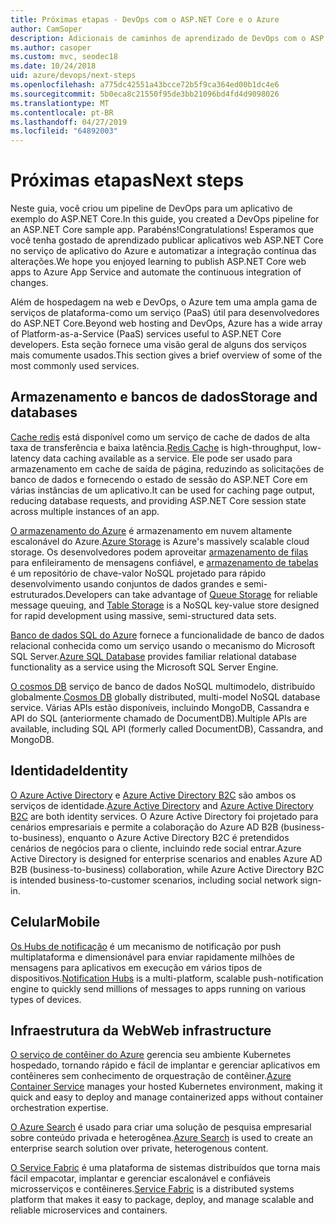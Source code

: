```yaml
---
title: Próximas etapas - DevOps com o ASP.NET Core e o Azure
author: CamSoper
description: Adicionais de caminhos de aprendizado de DevOps com o ASP.NET Core e o Azure.
ms.author: casoper
ms.custom: mvc, seodec18
ms.date: 10/24/2018
uid: azure/devops/next-steps
ms.openlocfilehash: a775dc42551a43bcce72b5f9ca364ed00b1dc4e6
ms.sourcegitcommit: 5b0eca8c21550f95de3bb21096bd4fd4d9098026
ms.translationtype: MT
ms.contentlocale: pt-BR
ms.lasthandoff: 04/27/2019
ms.locfileid: "64892003"
---
```

# <a name="next-steps"></a><span data-ttu-id="b3b85-103">Próximas etapas</span><span class="sxs-lookup"><span data-stu-id="b3b85-103">Next steps</span></span>

<span data-ttu-id="b3b85-104">Neste guia, você criou um pipeline de DevOps para um aplicativo de exemplo do ASP.NET Core.</span><span class="sxs-lookup"><span data-stu-id="b3b85-104">In this guide, you created a DevOps pipeline for an ASP.NET Core sample app.</span></span> <span data-ttu-id="b3b85-105">Parabéns!</span><span class="sxs-lookup"><span data-stu-id="b3b85-105">Congratulations!</span></span> <span data-ttu-id="b3b85-106">Esperamos que você tenha gostado de aprendizado publicar aplicativos web ASP.NET Core no serviço de aplicativo do Azure e automatizar a integração contínua das alterações.</span><span class="sxs-lookup"><span data-stu-id="b3b85-106">We hope you enjoyed learning to publish ASP.NET Core web apps to Azure App Service and automate the continuous integration of changes.</span></span>

<span data-ttu-id="b3b85-107">Além de hospedagem na web e DevOps, o Azure tem uma ampla gama de serviços de plataforma-como um serviço (PaaS) útil para desenvolvedores do ASP.NET Core.</span><span class="sxs-lookup"><span data-stu-id="b3b85-107">Beyond web hosting and DevOps, Azure has a wide array of Platform-as-a-Service (PaaS) services useful to ASP.NET Core developers.</span></span> <span data-ttu-id="b3b85-108">Esta seção fornece uma visão geral de alguns dos serviços mais comumente usados.</span><span class="sxs-lookup"><span data-stu-id="b3b85-108">This section gives a brief overview of some of the most commonly used services.</span></span>

## <a name="storage-and-databases"></a><span data-ttu-id="b3b85-109">Armazenamento e bancos de dados</span><span class="sxs-lookup"><span data-stu-id="b3b85-109">Storage and databases</span></span>

<span data-ttu-id="b3b85-110">[Cache redis](/azure/redis-cache/) está disponível como um serviço de cache de dados de alta taxa de transferência e baixa latência.</span><span class="sxs-lookup"><span data-stu-id="b3b85-110">[Redis Cache](/azure/redis-cache/) is high-throughput, low-latency data caching available as a service.</span></span> <span data-ttu-id="b3b85-111">Ele pode ser usado para armazenamento em cache de saída de página, reduzindo as solicitações de banco de dados e fornecendo o estado de sessão do ASP.NET Core em várias instâncias de um aplicativo.</span><span class="sxs-lookup"><span data-stu-id="b3b85-111">It can be used for caching page output, reducing database requests, and providing ASP.NET Core session state across multiple instances of an app.</span></span>

<span data-ttu-id="b3b85-112">[O armazenamento do Azure](/azure/storage/) é armazenamento em nuvem altamente escalonável do Azure.</span><span class="sxs-lookup"><span data-stu-id="b3b85-112">[Azure Storage](/azure/storage/) is Azure's massively scalable cloud storage.</span></span> <span data-ttu-id="b3b85-113">Os desenvolvedores podem aproveitar [armazenamento de filas](/azure/storage/queues/storage-queues-introduction) para enfileiramento de mensagens confiável, e [armazenamento de tabelas](/azure/storage/tables/table-storage-overview) é um repositório de chave-valor NoSQL projetado para rápido desenvolvimento usando conjuntos de dados grandes e semi-estruturados.</span><span class="sxs-lookup"><span data-stu-id="b3b85-113">Developers can take advantage of [Queue Storage](/azure/storage/queues/storage-queues-introduction) for reliable message queuing, and [Table Storage](/azure/storage/tables/table-storage-overview) is a NoSQL key-value store designed for rapid development using massive, semi-structured data sets.</span></span>

<span data-ttu-id="b3b85-114">[Banco de dados SQL do Azure](/azure/sql-database/) fornece a funcionalidade de banco de dados relacional conhecida como um serviço usando o mecanismo do Microsoft SQL Server.</span><span class="sxs-lookup"><span data-stu-id="b3b85-114">[Azure SQL Database](/azure/sql-database/) provides familiar relational database functionality as a service using the Microsoft SQL Server Engine.</span></span>

<span data-ttu-id="b3b85-115">[O cosmos DB](/azure/cosmos-db/) serviço de banco de dados NoSQL multimodelo, distribuído globalmente.</span><span class="sxs-lookup"><span data-stu-id="b3b85-115">[Cosmos DB](/azure/cosmos-db/) globally distributed, multi-model NoSQL database service.</span></span> <span data-ttu-id="b3b85-116">Várias APIs estão disponíveis, incluindo MongoDB, Cassandra e API do SQL (anteriormente chamado de DocumentDB).</span><span class="sxs-lookup"><span data-stu-id="b3b85-116">Multiple APIs are available, including SQL API (formerly called DocumentDB), Cassandra, and MongoDB.</span></span>

## <a name="identity"></a><span data-ttu-id="b3b85-117">Identidade</span><span class="sxs-lookup"><span data-stu-id="b3b85-117">Identity</span></span>

<span data-ttu-id="b3b85-118">[O Azure Active Directory](/azure/active-directory/) e [Azure Active Directory B2C](/azure/active-directory-b2c/) são ambos os serviços de identidade.</span><span class="sxs-lookup"><span data-stu-id="b3b85-118">[Azure Active Directory](/azure/active-directory/) and [Azure Active Directory B2C](/azure/active-directory-b2c/) are both identity services.</span></span> <span data-ttu-id="b3b85-119">O Azure Active Directory foi projetado para cenários empresariais e permite a colaboração do Azure AD B2B (business-to-business), enquanto o Azure Active Directory B2C é pretendidos cenários de negócios para o cliente, incluindo rede social entrar.</span><span class="sxs-lookup"><span data-stu-id="b3b85-119">Azure Active Directory is designed for enterprise scenarios and enables Azure AD B2B (business-to-business) collaboration, while Azure Active Directory B2C is intended business-to-customer scenarios, including social network sign-in.</span></span>

## <a name="mobile"></a><span data-ttu-id="b3b85-120">Celular</span><span class="sxs-lookup"><span data-stu-id="b3b85-120">Mobile</span></span>

<span data-ttu-id="b3b85-121">[Os Hubs de notificação](/azure/notification-hubs/) é um mecanismo de notificação por push multiplataforma e dimensionável para enviar rapidamente milhões de mensagens para aplicativos em execução em vários tipos de dispositivos.</span><span class="sxs-lookup"><span data-stu-id="b3b85-121">[Notification Hubs](/azure/notification-hubs/) is a multi-platform, scalable push-notification engine to quickly send millions of messages to apps running on various types of devices.</span></span>

## <a name="web-infrastructure"></a><span data-ttu-id="b3b85-122">Infraestrutura da Web</span><span class="sxs-lookup"><span data-stu-id="b3b85-122">Web infrastructure</span></span>

<span data-ttu-id="b3b85-123">[O serviço de contêiner do Azure](/azure/aks/) gerencia seu ambiente Kubernetes hospedado, tornando rápido e fácil de implantar e gerenciar aplicativos em contêineres sem conhecimento de orquestração de contêiner.</span><span class="sxs-lookup"><span data-stu-id="b3b85-123">[Azure Container Service](/azure/aks/) manages your hosted Kubernetes environment, making it quick and easy to deploy and manage containerized apps without container orchestration expertise.</span></span>

<span data-ttu-id="b3b85-124">[O Azure Search](/azure/search/) é usado para criar uma solução de pesquisa empresarial sobre conteúdo privada e heterogênea.</span><span class="sxs-lookup"><span data-stu-id="b3b85-124">[Azure Search](/azure/search/) is used to create an enterprise search solution over private, heterogenous content.</span></span>

<span data-ttu-id="b3b85-125">[O Service Fabric](/azure/service-fabric/) é uma plataforma de sistemas distribuídos que torna mais fácil empacotar, implantar e gerenciar escalonável e confiáveis microsserviços e contêineres.</span><span class="sxs-lookup"><span data-stu-id="b3b85-125">[Service Fabric](/azure/service-fabric/) is a distributed systems platform that makes it easy to package, deploy, and manage scalable and reliable microservices and containers.</span></span>
